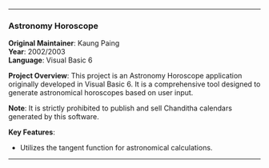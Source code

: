 
---

### Astronomy Horoscope

**Original Maintainer**: Kaung Paing  
**Year**: 2002/2003  
**Language**: Visual Basic 6  

**Project Overview**:
This project is an Astronomy Horoscope application originally developed in Visual Basic 6. It is a comprehensive tool designed to generate astronomical horoscopes based on user input. 

**Note**: It is strictly prohibited to publish and sell Chanditha calendars generated by this software.

**Key Features**:
- Utilizes the tangent function for astronomical calculations.

---

